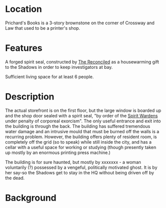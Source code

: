 <!-- TITLE: Prichard's Books -->
<!-- SUBTITLE: The Shadows' HQ and hideout-->

# Location
Prichard's Books is a 3-story brownstone on the corner of Crossway and Law that used to be a printer's shop.
# Features
A forged spirit seal, constructed by [The Reconciled](reconciled) as a housewarming gift to the Shadows in order to keep investigators at bay.

Sufficient living space for at least 6 people.
# Description
The actual storefront is on the first floor, but the large window is boarded up and the shop door sealed with a spirit seal, "by order of the [Spirit Wardens](spiritwardens) under penalty of corporeal exorcism". The only useful entrance and exit into the building is through the back. The building has suffered tremendous water damage and an intrusive mould that must be burned off the walls is a recurring problem. However, the building offers plenty of resident room, is completely off the grid (so to speak) while still inside the city, and has a cellar with a useful space for working or studying (though presently taken up mostly by an enormous printing press machine.)

The building is for sure haunted, but mostly by xxxxxxx - a woman voluntarily (?) possessed by a vengeful, politically motivated ghost. It is by her say-so the Shadows get to stay in the HQ without being driven off by the dead.
# Background
